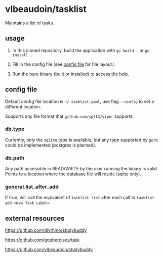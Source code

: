 # vlbeaudoin/tasklist

Maintains a list of tasks.

## usage

1. In this cloned repository, build the application with `go build .` or `go install .`

2. Fill in the config file (see [config file](#config-file) for file layout.)

3. Run the bare binary (built or installed) to access the help.

## config file

Default config file location is `~/.tasklist.yaml`, use flag `--config` to set a different location.

Supports any file format that `github.com/spf13/viper` supports.

### db.type

Currently, only the `sqlite` type is available, but any type supported by `gorm` could be implemented (postgres is planned).

### db.path

Any path accessible in READ/WRITE by the user running the binary is valid. Points to a location where the database file will reside (sqlite only).

### general.list_after_add

If true, will call the equivalent of `tasklist list` after each call to `tasklist add <New Task Label>`.

## external resources

https://github.com/divrhino/studybuddy

https://github.com/gophercises/task

https://github.com/vlbeaudoin/studybuddy
